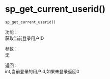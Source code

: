 # sp_get_current_userid()

```php
sp_get_current_userid()
```

功能：  
获取当前登录用户ID

参数：  
无

返回：  
int,当前登录的用户id,如果未登录返回0



